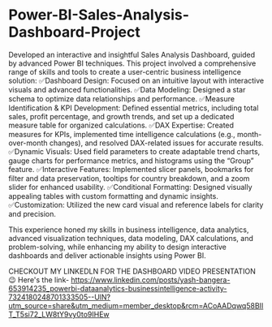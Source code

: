 # Power-BI-Sales-Analysis-Dashboard-Project

Developed an interactive and insightful Sales Analysis Dashboard, guided by advanced Power BI techniques. This project involved a comprehensive range of skills and tools to create a user-centric business intelligence solution:
✅Dashboard Design: Focused on an intuitive layout with interactive visuals and advanced functionalities.
✅Data Modeling: Designed a star schema to optimize data relationships and performance.
✅Measure Identification & KPI Development: Defined essential metrics, including total sales, profit percentage, and growth trends, and set up a dedicated measure table for organized calculations.
✅DAX Expertise: Created measures for KPIs, implemented time intelligence calculations (e.g., month-over-month changes), and resolved DAX-related issues for accurate results.
✅Dynamic Visuals: Used field parameters to create adaptable trend charts, gauge charts for performance metrics, and histograms using the “Group” feature.
✅Interactive Features: Implemented slicer panels, bookmarks for filter and data preservation, tooltips for country breakdown, and a zoom slider for enhanced usability.
✅Conditional Formatting: Designed visually appealing tables with custom formatting and dynamic insights.
✅Customization: Utilized the new card visual and reference labels for clarity and precision.

This experience honed my skills in business intelligence, data analytics, advanced visualization techniques, data modeling, DAX calculations, and problem-solving, while enhancing my ability to design interactive dashboards and deliver actionable insights using Power BI. 

CHECKOUT MY LINKEDLN FOR THE DASHBOARD VIDEO PRESENTATION 😉
Here's the link- https://www.linkedin.com/posts/yash-bangera-653914235_powerbi-dataanalytics-businessintelligence-activity-7324180248701333505--UlN?utm_source=share&utm_medium=member_desktop&rcm=ACoAADqwq58BIIT_T5si72_LW8tY9vy0to9IHEw 
